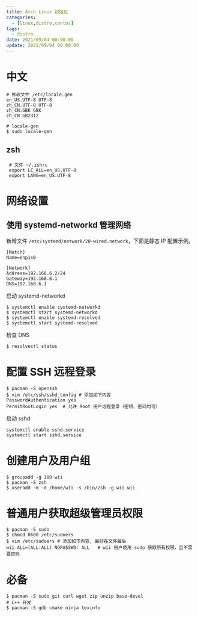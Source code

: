 ```yaml
---
title: Arch Linux 初始化
categories: 
  - [linux,distro,centos]
tags:
  - distro
date: 2021/09/04 00:00:00
update: 2021/09/04 00:00:00
---
```


# 中文

```shell
# 修改文件 /etc/locale.gen
en_US.UTF-8 UTF-8
zh_CN.UTF-8 UTF-8
zh_CN.GBK GBK
zh_CN GB2312

# locale-gen
$ sudo locale-gen
```

## zsh

```shell
 # 文件 ~/.zshrc
 export LC_ALL=en_US.UTF-8
 export LANG=en_US.UTF-8
```

# 网络设置

## 使用 systemd-networkd 管理网络

新增文件 `/etc/systemd/network/20-wired.network`，下面是静态 IP 配置示例。

```
[Match]
Name=enp1s0

[Network]
Address=192.168.6.2/24
Gateway=192.168.6.1
DNS=192.168.6.1
```

启动 systemd-networkd

```shell
$ systemctl enable systemd-networkd
$ systemctl start systemd-networkd
$ systemctl enable systemd-resolved
$ systemctl start systemd-resolved
```

检查 DNS

```shell
$ resolvectl status
```

# 配置 SSH 远程登录

```shell
$ pacman -S openssh
$ vim /etc/ssh/sshd_config # 添加如下内容
PasswordAuthentication yes
PermitRootLogin yes  # 允许 Root 用户远程登录（密钥、密码均可）
```

启动 sshd

```shell
systemctl enable sshd.service
systemctl start sshd.service
```

# 创建用户及用户组

```shell
$ groupadd -g 100 wii
$ pacman -S zsh
$ useradd -m -d /home/wii -s /bin/zsh -g wii wii
```

# 普通用户获取超级管理员权限

```shell
$ pacman -S sudo
$ chmod 0600 /etc/sudoers
$ vim /etc/sudoers # 添加如下内容, 最好在文件最后
wii ALL=(ALL:ALL) NOPASSWD: ALL   # wii 用户使用 sudo 获取所有权限，且不需要密码
```

# 必备

```shell
$ pacman -S sudo git curl wget zip unzip base-devel
# C++ 开发
$ pacman -S gdb cmake ninja texinfo
```


